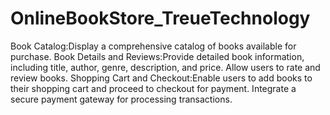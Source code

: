 # OnlineBookStore_TreueTechnology
Book Catalog:Display a comprehensive catalog of books available for purchase.
Book Details and Reviews:Provide detailed book information, including title, author, genre, description, and price.
Allow users to rate and review books.
Shopping Cart and Checkout:Enable users to add books to their shopping cart and proceed to checkout for payment.
Integrate a secure payment gateway for processing transactions.




